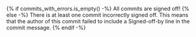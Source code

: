 {% if commits_with_errors.is_empty() -%}
All commits are signed off!
{% else -%}
There is at least one commit incorrectly signed off. This means that the author of this commit failed to include a Signed-off-by line in the commit message.
{% endif -%}
